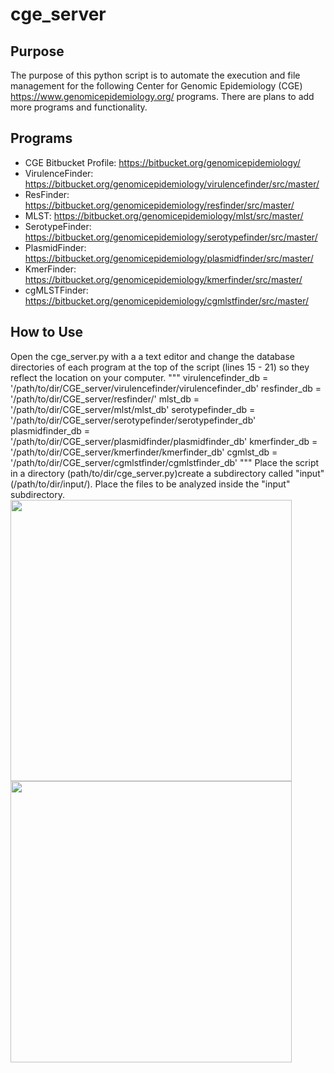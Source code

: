 # cge_server

## Purpose
The purpose of this python script is to automate the execution and file management for the following Center for Genomic Epidemiology (CGE) https://www.genomicepidemiology.org/ programs.
There are plans to add more programs and functionality.

## Programs
* CGE Bitbucket Profile: https://bitbucket.org/genomicepidemiology/
* VirulenceFinder: https://bitbucket.org/genomicepidemiology/virulencefinder/src/master/
* ResFinder: https://bitbucket.org/genomicepidemiology/resfinder/src/master/
* MLST: https://bitbucket.org/genomicepidemiology/mlst/src/master/
* SerotypeFinder: https://bitbucket.org/genomicepidemiology/serotypefinder/src/master/
* PlasmidFinder: https://bitbucket.org/genomicepidemiology/plasmidfinder/src/master/
* KmerFinder: https://bitbucket.org/genomicepidemiology/kmerfinder/src/master/
* cgMLSTFinder: https://bitbucket.org/genomicepidemiology/cgmlstfinder/src/master/

## How to Use
Open the cge_server.py with a a text editor and change the database directories of each program at the top of the script (lines 15 - 21) so they reflect the location on your computer.
"""
virulencefinder_db = '/path/to/dir/CGE_server/virulencefinder/virulencefinder_db'
resfinder_db = '/path/to/dir/CGE_server/resfinder/'
mlst_db = '/path/to/dir/CGE_server/mlst/mlst_db'
serotypefinder_db = '/path/to/dir/CGE_server/serotypefinder/serotypefinder_db'
plasmidfinder_db = '/path/to/dir/CGE_server/plasmidfinder/plasmidfinder_db'
kmerfinder_db = '/path/to/dir/CGE_server/kmerfinder/kmerfinder_db'
cgmlst_db = '/path/to/dir/CGE_server/cgmlstfinder/cgmlstfinder_db'
"""
Place the script in a directory (path/to/dir/cge_server.py)create a subdirectory called "input" (/path/to/dir/input/).
Place the files to be analyzed inside the "input" subdirectory.
<br />
<img src="https://user-images.githubusercontent.com/96196923/146848038-7d549c37-1b27-4917-a2ea-fcc51e3556ce.png" width="450">
<img src="https://user-images.githubusercontent.com/96196923/146848056-1bdb6ea6-fd3a-4544-b037-bf4dfe16255e.png" width="450">
